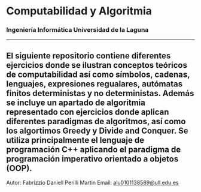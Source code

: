 # Computabilidad y Algoritmia
### Ingeniería Informática Universidad de la Laguna
---
El siguiente repositorio contiene diferentes ejercicios donde se ilustran conceptos teóricos de computabilidad así como símbolos, cadenas, lenguajes, expresiones regualares, autómatas finitos deterministas y no deterministas. Además se incluye un apartado de algoritmia representado con ejercicios donde aplican diferentes paradigmas de algoritmos, así como los algortimos Greedy y Divide and Conquer. 
Se utiliza principalmente el lenguaje de programación C++ aplicando el paradigma de programación imperativo orientado a objetos (OOP).
---
 Autor: Fabrizzio Daniell Perilli Martin
 Email: alu0101138589@ull.edu.es
